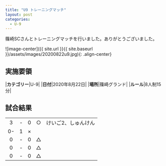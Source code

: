 ```yaml
---
title: "U9 トレーニングマッチ"
layout: post
categories:
  - U-9
---
```


篠崎SCさんとトレーニングマッチを行いました。ありがとうございました。

![image-center]({{ site.url }}{{ site.baseurl }}/assets/images/20200822u9.jpg){: .align-center}


## 実施要領

|**カテゴリー**|U-9|
|**日付**|2020年8月22日|
|**場所**|篠崎グランド|
|**ルール**|8人制15分|


## 試合結果

|    |   |    |         |    |
|:--:|:-:|:--:|:--:|:--------|
|    3| - |   0|○|けいご2、しゅんけん|
|    0- |   1|×||
|    0| - |   0|△||
|    0| - |   0|△||
|    0| - |   0|△||
